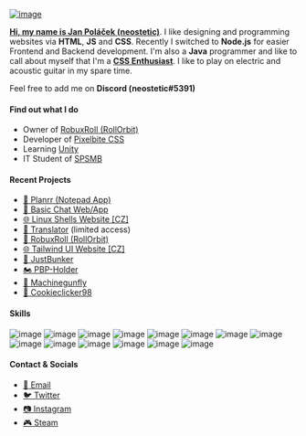[![image](https://user-images.githubusercontent.com/83291717/166122462-92e21d06-f83f-419c-9c95-d0e492637454.png)](https://neostetic.github.io)


[**Hi, my name is Jan Poláček (neostetic)**](https://github.com/neostetic). I like designing and programming websites via **HTML**, **JS** and **CSS**. Recently I switched to **Node.js** for easier Frontend and Backend development. I'm also a **Java** programmer and like to call about myself that I'm a [**CSS Enthusiast**](https://neostetic.github.io). I like to play on electric and acoustic guitar in my spare time.

Feel free to add me on **Discord (neostetic#5391)**

#### Find out what I do
 - Owner of [RobuxRoll (RollOrbit)](https://github.com/RobuxRoll)
 - Developer of [Pixelbite CSS](https://github.com/Pixelbite-CSS)
 - Learning [Unity](https://unity.com)
 - IT Student of [SPSMB](https://github.com/SPSMB)
 
#### Recent Projects
 - [📝 Planrr (Notepad App)](https://neostetic.github.io/Planrr/)
 - [💬 Basic Chat Web/App](https://zenith-airy-cabinet.glitch.me)
 - [🌐 Linux Shells Website [CZ]](https://neostetic.github.io/Linux-Shells/)
 - [📣 Translator](https://stripe-thread-feet.glitch.me) (limited access)
 - [🎲 RobuxRoll (RollOrbit)](https://robuxroll.github.io)
 - [🌐 Tailwind UI Website [CZ]](https://neostetic.github.io/Tailwind-UI-Website)
 - [🧱 JustBunker](https://github.com/neostetic/project)
 - [🏍️ PBP-Holder](https://pbp-holder.cz)
 - [📝 Machinegunfly](https://machinegunfly.github.io)
 - [🍪 Cookieclicker98](https://cookieclicker98.github.io)

#### Skills
![image](https://img.shields.io/badge/Adobe%20after%20affects-CF96FD?style=for-the-badge&logo=Adobe%20after%20effects&logoColor=393665)
![image](https://img.shields.io/badge/Adobe%20Illustrator-FF9A00?style=for-the-badge&logo=adobe%20illustrator&logoColor=white)
![image](https://img.shields.io/badge/Adobe%20Photoshop-31A8FF?style=for-the-badge&logo=Adobe%20Photoshop&logoColor=black)
![image](https://img.shields.io/badge/C-00599C?style=for-the-badge&logo=c&logoColor=white)
![image](https://img.shields.io/badge/CSS3-1572B6?style=for-the-badge&logo=css3&logoColor=white)
![image](https://img.shields.io/badge/Express.js-000000?style=for-the-badge&logo=express&logoColor=white)
![image](https://img.shields.io/badge/Heroku-430098?style=for-the-badge&logo=heroku&logoColor=white)
![image](https://img.shields.io/badge/HTML5-E34F26?style=for-the-badge&logo=html5&logoColor=white)
![image](https://img.shields.io/badge/Java-ED8B00?style=for-the-badge&logo=java&logoColor=white)
![image](https://img.shields.io/badge/JavaScript-323330?style=for-the-badge&logo=javascript&logoColor=F7DF1E)
![image](https://img.shields.io/badge/Node.js-339933?style=for-the-badge&logo=nodedotjs&logoColor=white)
![image](https://img.shields.io/badge/npm-CB3837?style=for-the-badge&logo=npm&logoColor=white)
![image](https://img.shields.io/badge/Pug-E3C29B?style=for-the-badge&logo=pug&logoColor=black)
![image](https://img.shields.io/badge/React-20232A?style=for-the-badge&logo=react&logoColor=61DAFB)


#### Contact & Socials
 - [📧 Email](mailto:gg.polacek@gmail.com)
 - [🐦 Twitter](https://twitter.com/neostetic)
 - [📷 Instagram](https://www.instagram.com/honzikalejinej)
 - [🎮 Steam](https://steamcommunity.com/id/pixel08)

<!--
  <a href="https://neostetic.github.io">
    <p align="center">
      <img src="https://i.giphy.com/media/JWOJsD0HvNpJ7K0XFk/giphy.webp"><br>
      <img src="https://user-images.githubusercontent.com/83291717/145250762-d9f11d2e-1405-4532-b72a-5c83feae19d9.png"><br>
    </p>
  </a>
  <p align="center">
  <h4 align="center">
    Owner of <a href="https://github.com/RobuxRoll">RobuxRoll (RollOrbit)</a><br>
    Developer of <a href="https://neostetic.github.io/Tailwind-UI-Website/">Tailwind UI Website [CZ]</a><br>
    Developer of <a href="https://github.com/cookieclicker98">Cookieclicker98</a><br>
    <a href="https://neostetic.github.io">CSS Enthusiast</a><br>
  </h4>
  </p>
-->
